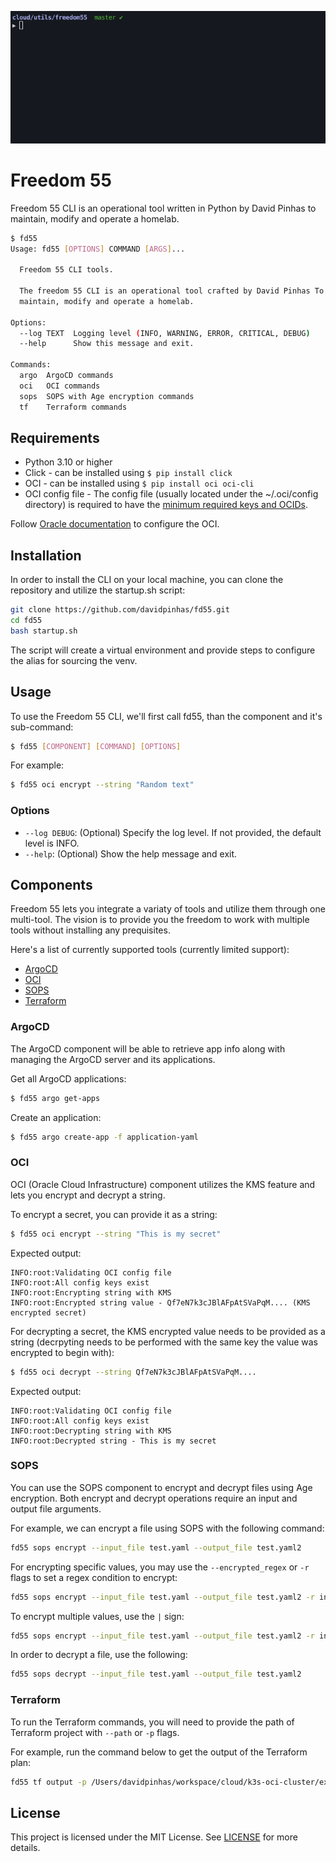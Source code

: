 ![](images/menu.gif)
# Freedom 55
Freedom 55 CLI is an operational tool written in Python by David Pinhas to maintain, modify and operate a homelab.

```bash
$ fd55
Usage: fd55 [OPTIONS] COMMAND [ARGS]...

  Freedom 55 CLI tools.

  The freedom 55 CLI is an operational tool crafted by David Pinhas To
  maintain, modify and operate a homelab.

Options:
  --log TEXT  Logging level (INFO, WARNING, ERROR, CRITICAL, DEBUG)
  --help      Show this message and exit.

Commands:
  argo  ArgoCD commands
  oci   OCI commands
  sops  SOPS with Age encryption commands
  tf    Terraform commands
```

## Requirements
- Python 3.10 or higher
- Click - can be installed using `$ pip install click`
- OCI - can be installed using `$ pip install oci oci-cli`
- OCI config file - The config file (usually located under the ~/.oci/config directory) is required to have the [minimum required keys and OCIDs](https://docs.oracle.com/en-us/iaas/Content/API/Concepts/apisigningkey.htm#Required_Keys_and_OCIDs).

Follow [Oracle documentation](https://docs.oracle.com/en-us/iaas/Content/API/SDKDocs/cliinstall.htm#configfile) to configure the OCI. 

## Installation
In order to install the CLI on your local machine, you can clone the repository and utilize the startup.sh script:
```bash
git clone https://github.com/davidpinhas/fd55.git
cd fd55
bash startup.sh
```
The script will create a virtual environment and provide steps to configure the alias for sourcing the venv.

## Usage
To use the Freedom 55 CLI, we'll first call fd55, than the component and it's sub-command:
```bash
$ fd55 [COMPONENT] [COMMAND] [OPTIONS]
```
For example:
```bash
$ fd55 oci encrypt --string "Random text"
```

### Options
- `--log DEBUG`: (Optional) Specify the log level. If not provided, the default level is INFO.
- `--help`: (Optional) Show the help message and exit.

## Components
Freedom 55 lets you integrate a variaty of tools and utilize them through one multi-tool.
The vision is to provide you the freedom to work with multiple tools without installing any prequisites.

Here's a list of currently supported tools (currently limited support):
* [ArgoCD](###Argocd)
* [OCI](###OCI)
* [SOPS](###SOPS)
* [Terraform](###Terraform)

### ArgoCD
The ArgoCD component will be able to retrieve app info along with managing the ArgoCD server and its applications.

Get all ArgoCD applications:
```bash
$ fd55 argo get-apps
```

Create an application:
```bash
$ fd55 argo create-app -f application-yaml
```

### OCI
OCI (Oracle Cloud Infrastructure) component utilizes the KMS feature and lets you encrypt and decrypt a string.

To encrypt a secret, you can provide it as a string:
```bash
$ fd55 oci encrypt --string "This is my secret"
```

Expected output:
```
INFO:root:Validating OCI config file
INFO:root:All config keys exist
INFO:root:Encrypting string with KMS
INFO:root:Encrypted string value - Qf7eN7k3cJBlAFpAtSVaPqM.... (KMS encrypted secret)
```

For decrypting a secret, the KMS encrypted value needs to be provided as a string (decrpyting needs to be performed with the same key the value was encrypted to begin with):
```bash
$ fd55 oci decrypt --string Qf7eN7k3cJBlAFpAtSVaPqM....
```

Expected output:
```
INFO:root:Validating OCI config file
INFO:root:All config keys exist
INFO:root:Decrypting string with KMS
INFO:root:Decrypted string - This is my secret
```

### SOPS
You can use the SOPS component to encrypt and decrypt files using Age encryption.
Both encrypt and decrypt operations require an input and output file arguments.

For example, we can encrypt a file using SOPS with the following command:
```bash
fd55 sops encrypt --input_file test.yaml --output_file test.yaml2
```

For encrypting specific values, you may use the ``--encrypted_regex`` or ``-r`` flags to set a regex condition to encrypt:
```bash
fd55 sops encrypt --input_file test.yaml --output_file test.yaml2 -r ingress
```

To encrypt multiple values, use the ``|`` sign:
```bash
fd55 sops encrypt --input_file test.yaml --output_file test.yaml2 -r ingress|domain|spec
```

In order to decrypt a file, use the following:
```bash
fd55 sops decrypt --input_file test.yaml --output_file test.yaml2
```

### Terraform
To run the Terraform commands, you will need to provide the path of Terraform project with ``--path`` or ``-p`` flags.

For example, run the command below to get the output of the Terraform plan:
```bash
fd55 tf output -p /Users/davidpinhas/workspace/cloud/k3s-oci-cluster/example
```

## License
This project is licensed under the MIT License. See [LICENSE](/LICENSE.md) for more details.
